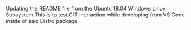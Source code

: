 Updating the README file from the Ubuntu  18.04 Windows Linux Subsystem
This is to test GIT interaction while developing from VS Code inside of said Distro package
